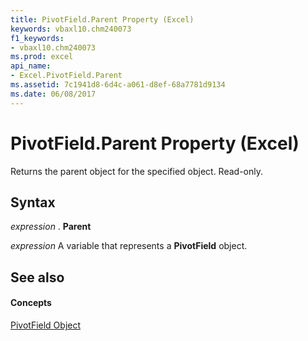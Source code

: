 ```yaml
---
title: PivotField.Parent Property (Excel)
keywords: vbaxl10.chm240073
f1_keywords:
- vbaxl10.chm240073
ms.prod: excel
api_name:
- Excel.PivotField.Parent
ms.assetid: 7c1941d8-6d4c-a061-d8ef-68a7781d9134
ms.date: 06/08/2017
---
```



# PivotField.Parent Property (Excel)

Returns the parent object for the specified object. Read-only.


## Syntax

 _expression_ . **Parent**

 _expression_ A variable that represents a **PivotField** object.


## See also


#### Concepts


[PivotField Object](Excel.PivotField.md)

